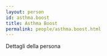 ```yaml
---
layout: person
id: asthma.boost
title: Asthma Boost
permalink: people/asthma.boost.html
---
```


Dettagli della persona